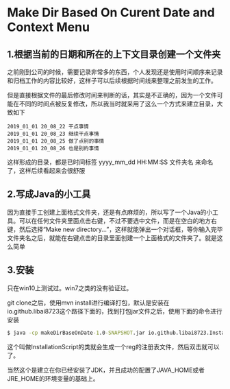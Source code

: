 Make Dir Based On Curent Date and Context Menu
===

## 1.根据当前的日期和所在的上下文目录创建一个文件夹

之前刚到公司的时候，需要记录非常多的东西，个人发现还是使用时间顺序来记录和归档工作的内容比较好，这样子可以后续根据时间线来整理之前发生的工作。

但是直接根据文件的最后修改时间来判断的话，其实是不正确的，因为一个文件可能在不同的时间点被反复修改，所以我当时就采用了这么一个方式来建立目录，大致如下

```text
2019_01_01 20_08_22 干点事情
2019_01_01 20_08_23 继续干点事情
2019_01_01 20_08_25 做了点别的事情
2019_01_01 20_08_26 也是别的事情
```

这样形成的目录，都是已时间标签 yyyy_mm_dd HH:MM:SS 文件夹名 来命名了，这样后续看起来会很舒服

## 2.写成Java的小工具

因为直接手工创建上面格式文件夹，还是有点麻烦的，所以写了一个Java的小工具。可以在任何文件夹里面点击右键，不过不要选中文件，而是在空白的地方右键，然后选择“Make new directory...”，这样就能弹出一个对话框，等你输入完毕文件夹名之后，就能在右键点击的目录里面创建一个上面格式的文件夹了。就是这么简单

## 3.安装
只在win10上测试过。win7之类的没有验证过。

git clone之后，使用mvn install进行编译打包，默认是安装在 io.github.libai8723这个路径下面的，找到打包jar文件之后，使用下面的命令进行安装

```cmd
$ java -cp makeDirBaseOnDate-1.0-SNAPSHOT.jar io.github.libai8723.InstallationScript
```

这个叫做InstallationScript的类就会生成一个reg的注册表文件，然后双击就可以了。

当然这个是建立在你已经安装了JDK，并且成功的配置了JAVA_HOME或者JRE_HOME的环境变量的基础上。



